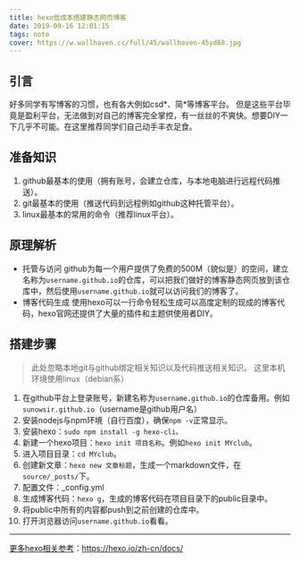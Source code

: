 ```yaml
---
title: hexo低成本搭建静态网页博客
date: 2019-09-16 12:01:15
tags: note
cover: https://w.wallhaven.cc/full/45/wallhaven-45yd68.jpg
---
```






## 引言
好多同学有写博客的习惯，也有各大例如csd*、简*等博客平台。
但是这些平台毕竟是盈利平台，无法做到对自己的博客完全掌控，有一丝丝的不爽快。想要DIY一下几乎不可能。在这里推荐同学们自己动手丰衣足食。

## 准备知识
1. github最基本的使用（拥有账号，会建立仓库，与本地电脑进行远程代码推送）。
2. git最基本的使用（推送代码到远程例如github这种托管平台）。
3. linux最基本的常用的命令（推荐linux平台）。

## 原理解析
* 托管与访问
  github为每一个用户提供了免费的500M（貌似是）的空间，建立名称为`username.github.io`的仓库，可以把我们做好的博客静态网页放到该仓库中，然后使用`username.github.io`就可以访问我们的博客了。
* 博客代码生成
  使用hexo可以一行命令轻松生成可以高度定制的现成的博客代码，hexo官网还提供了大量的插件和主题供使用者DIY。

## 搭建步骤
> 此处忽略本地git与github绑定相关知识以及代码推送相关知识。
> 这里本机环境使用linux（debian系）
1. 在github平台上登录账号，新建名称为`username.github.io`的仓库备用。例如`sunowsir.github.io`（username是github用户名）
2. 安装nodejs与npm环境（自行百度），确保`npm -v`正常显示。
3. 安装hexo：`sudo npm install -g hexo-cli。
  `
4. 新建一个hexo项目：`hexo init 项目名称`。例如`hexo init MYclub`。
5. 进入项目目录：`cd MYclub`。
6. 创建新文章：`hexo new 文章标题`，生成一个markdown文件，在`source/_posts/`下。
7. 配置文件：_config.yml
8. 生成博客代码：`hexo g`，生成的博客代码在项目目录下的public目录中。
9. 将public中所有的内容都push到之前创建的仓库中。
10. 打开浏览器访问`username.github.io`看看。



---
[更多hexo相关参考](https://hexo.io/zh-cn/docs/)：https://hexo.io/zh-cn/docs/